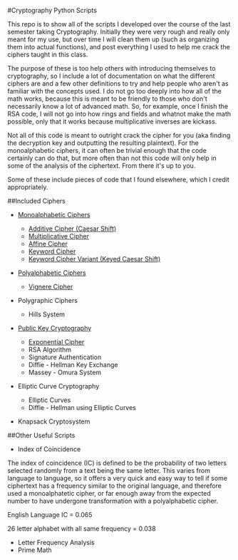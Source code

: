 #Cryptography Python Scripts

This repo is to show all of the scripts I developed over the course of the last semester taking Cryptography.
Initially they were very rough and really only meant for my use, but over time I will clean them up (such as organizing them into actual functions), and post everything I used to help me crack the ciphers taught in this class.

The purpose of these is too help others with introducing themselves to cryptography, so I include a lot of documentation on what the different ciphers are and a few other definitions to try and help people who aren't as familiar with the concepts used.  I do not go too deeply into how all of the math works, because this is meant to be friendly to those who don't necessarily know a lot of advanced math.  So, for example, once I finish the RSA code, I will not go into how rings and fields and whatnot make the math possible, only that it works because multiplicative inverses are kickass.

Not all of this code is meant to outright crack the cipher for you (aka finding the decryption key and outputting the resulting plaintext).  For the monoalphabetic ciphers, it can often be trivial enough that the code certainly can do that, but more often than not this code will only help in some of the analysis of the ciphertext.
From there it's up to you.

Some of these include pieces of code that I found elsewhere, which I credit appropriately.

##Included Ciphers

* [Monoalphabetic Ciphers](https://github.com/MovieStiles/Cryptography/tree/master/Monoalphabetic#monoalphabetic-ciphers)
   * [Additive Cipher (Caesar Shift)](https://github.com/MovieStiles/Cryptography/tree/master/Monoalphabetic#caesar-shift)
   * [Multiplicative Cipher](https://github.com/MovieStiles/Cryptography/tree/master/Monoalphabetic#multiplicative-cipher)
   * [Affine Cipher](https://github.com/MovieStiles/Cryptography/tree/master/Monoalphabetic#affine-cipher)
   * [Keyword Cipher](https://github.com/MovieStiles/Cryptography/tree/master/Monoalphabetic#keyword-cipher)
   * [Keyword Cipher Variant (Keyed Caesar Shift)](https://github.com/MovieStiles/Cryptography/tree/master/Monoalphabetic#keyword-cipher-variant-keyed-caesar-shift)

* [Polyalphabetic Ciphers](https://github.com/MovieStiles/Cryptography/tree/master/Polyalphabetic#polyalphabetic-ciphers)
   * [Vignere Cipher](https://github.com/MovieStiles/Cryptography/tree/master/Polyalphabetic#vignere-cipher)

* Polygraphic Ciphers
   * Hills System

* [Public Key Cryptography](https://github.com/MovieStiles/Cryptography/tree/master/Public%20Key#public-key-cryptography)
   * [Exponential Cipher](https://github.com/MovieStiles/Cryptography/tree/master/Public%20Key#exponential-cipher)
   * RSA Algorithm
   * Signature Authentication
   * Diffie - Hellman Key Exchange
   * Massey - Omura System

* Elliptic Curve Cryptography
   * Elliptic Curves
   * Diffie - Hellman using Elliptic Curves

* Knapsack Cryptosystem

##Other Useful Scripts

* Index of Coincidence

The index of coincidence (IC) is defined to be the probability of two letters selected randomly from a text being the same letter.
This varies from language to language, so it offers a very quick and easy way to tell if some ciphertext has a frequency similar to the original language, and therefore used a
monoalphatetic cipher, or far enough away from the expected number to have undergone transformation with a polyalphabetic cipher.

English Language IC = 0.065

26 letter alphabet with all same frequency = 0.038

* Letter Frequency Analysis
* Prime Math
